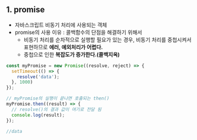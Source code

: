 ## 1. promise
- 자바스크립트 비동기 처리에 사용되는 객체
- promise의 사용 이유 : 콜백함수의 단점을 해결하기 위해서
     - 비동기 처리를 순차적으로 실행할 필요가 있는 경우, 비동기 처리를 중첩시켜서 표현하므로 **에러, 예외처리가 어렵다.**
     - 중첩으로 인한 **복잡도가 증가한다.(콜백지옥)**

```javascript
const myPromise = new Promise((resolve, reject) => {
  setTimeout(() => {
    resolve('data');
  }, 1000)
});

// myPromise의 실행이 끝나면 호출되는 then()
myPromise.then((result) => {
  // resolve()의 결과 값이 여기로 전달 됨
  console.log(result);
}); 

//data

```

